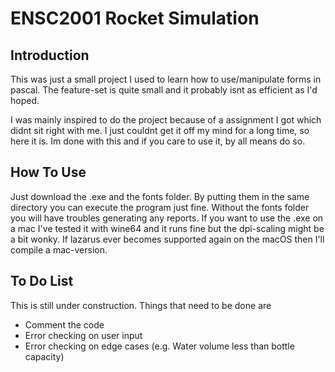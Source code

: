 # ENSC2001 Rocket Simulation
## Introduction
This was just a small project I used to learn how to use/manipulate forms in pascal. The feature-set is quite small and it probably isnt as efficient as I'd hoped.

I was mainly inspired to do the project because of a assignment I got which didnt sit right with me. I just couldnt get it off my mind for a long time, so here it is. Im done with this and if you care to use it, by all means do so.

## How To Use
Just download the .exe and the fonts folder. By putting them in the same directory you can execute the program just fine. Without the fonts folder you will have troubles generating any reports. If you want to use the .exe on a mac I've tested it with wine64 and it runs fine but the dpi-scaling might be a bit wonky. If lazarus ever becomes supported again on the macOS then I'll compile a mac-version. 

## To Do List
This is still under construction. Things that need to be done are
- Comment the code
- Error checking on user input
- Error checking on edge cases (e.g. Water volume less than bottle capacity)
